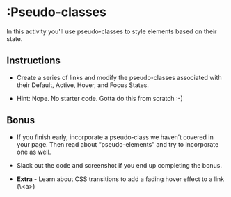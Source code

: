 # :Pseudo-classes

In this activity you'll use pseudo-classes to style elements based on their state.

## Instructions

* Create a series of links and modify the pseudo-classes associated with their Default, Active, Hover, and Focus States.

* Hint: Nope. No starter code. Gotta do this from scratch :-) 

## Bonus

* If you finish early, incorporate a pseudo-class we haven’t covered in your page. Then read about “pseudo-elements” and try to incorporate one as well.

* Slack out the code and screenshot if you end up completing the bonus. 
* **Extra** - Learn about CSS transitions to add a fading hover effect to a link (\\&lt;a>)
